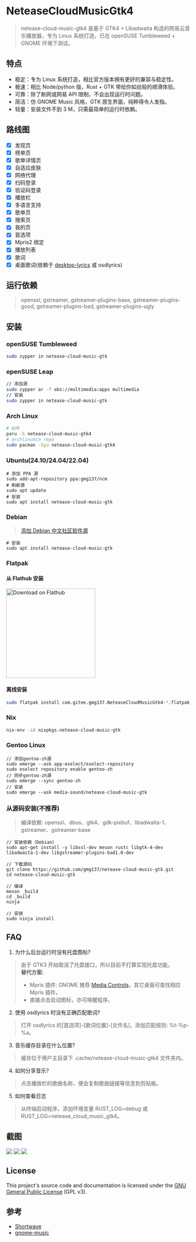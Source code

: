 # NeteaseCloudMusicGtk4
> netease-cloud-music-gtk4 是基于 GTK4 + Libadwaita 构造的网易云音乐播放器，专为 Linux 系统打造，已在 openSUSE Tumbleweed + GNOME 环境下测试。

## 特点
- 稳定：专为 Linux 系统打造，相比官方版本拥有更好的兼容与稳定性。
- 极速：相比 Node/python 版，Rust + GTK 带给你如丝般的顺滑体验。
- 可靠：除了断网或网易 API 限制，不会出现运行时问题。
- 简洁：仿 GNOME Music 风格，GTK 原生界面，纯粹得令人发指。
- 轻量：安装文件不到 3 M，只需最简单的运行时依赖。

## 路线图
- [x] 发现页
- [x] 榜单页
- [x] 歌单详情页
- [x] 自适应皮肤
- [x] 网络代理
- [x] 扫码登录
- [x] 验证码登录
- [x] 播放栏
- [x] 多语言支持
- [x] 歌单页
- [x] 搜索页
- [x] 我的页
- [x] 首选项
- [x] Mpris2 绑定
- [x] 播放列表
- [x] 歌词
- [X] 桌面歌词(依赖于 [desktop-lyrics](https://github.com/tuberry/desktop-lyric) 或 osdlyrics)

## 运行依赖
> openssl, gstreamer, gstreamer-plugins-base, gstreamer-plugins-good, gstreamer-plugins-bad, gstreamer-plugins-ugly

## 安装
### openSUSE Tumbleweed
```bash
sudo zypper in netease-cloud-music-gtk
```
### openSUSE Leap
```bash
// 添加源
sudo zypper ar -f obs://multimedia:apps multimedia
// 安装
sudo zypper in netease-cloud-music-gtk
```

### Arch Linux
```bash
# AUR
paru -S netease-cloud-music-gtk4
# archlinuxcn repo
sudo pacman -Syu netease-cloud-music-gtk4
```

### Ubuntu(24.10/24.04/22.04)
```
# 添加 PPA 源
sudo add-apt-repository ppa:gmg137/ncm
# 刷新源
sudo apt update
# 安装
sudo apt install netease-cloud-music-gtk
```

### Debian
> [添加 Debian 中文社区软件源](https://github.com/debiancn/repo/blob/master/README.rst)
```
# 安装
sudo apt install netease-cloud-music-gtk
```

### Flatpak
#### 从 Flathub 安装
<a href='https://flathub.org/apps/com.github.gmg137.netease-cloud-music-gtk'>
    <img width='240' alt='Download on Flathub' src='https://flathub.org/api/badge?locale=zh-Hans'/>
</a>

#### 离线安装
```bash
sudo flatpak install com.gitee.gmg137.NeteaseCloudMusicGtk4-*.flatpak
```

### Nix
```bash
nix-env -iA nixpkgs.netease-cloud-music-gtk
```

### Gentoo Linux
```
// 添加gentoo-zh源
sudo emerge --ask app-eselect/eselect-repository
sudo eselect repository enable gentoo-zh
// 同步gentoo-zh源
sudo emerge --sync gentoo-zh
// 安装
sudo emerge --ask media-sound/netease-cloud-music-gtk
```

### 从源码安装(不推荐)
> 编译依赖: openssl、dbus、gtk4、gdk-pixbuf、libadwaita-1、gstreamer、gstreamer-base
```
// 安装依赖（Debian）
sudo apt-get install -y libssl-dev meson rustc libgtk-4-dev libadwaita-1-dev libgstreamer-plugins-bad1.0-dev

// 下载源码
git clone https://github.com/gmg137/netease-cloud-music-gtk.git
cd netease-cloud-music-gtk

// 编译
meson _build
cd _build
ninja

// 安装
sudo ninja install
```

## FAQ
1. 为什么后台运行时没有托盘图标?
> 由于 GTK3 开始取消了托盘接口，所以目前不打算实现托盘功能。<br>
> **替代方案:**
> - Mpris 插件: GNOME 推荐 [Media Controls](https://extensions.gnome.org/extension/4470/media-controls/)，其它桌面可查找相应 Mpris 插件。
> - 直接点击启动图标，亦可唤醒程序。
2. 使用 osdlyrics 时没有正确匹配歌词?
> 打开 osdlyrics 的[首选项]-[歌词位置]-[文件名]，添加匹配规则: %t-%p-%a。
3. 音乐缓存目录在什么位置?
> 缓存位于用户主目录下 .cache/netease-cloud-music-gtk4 文件夹内。
4. 如何分享音乐?
> 点击播放栏的歌曲名称，便会复制歌曲链接等信息到剪贴板。
5. 如何查看日志
> 从终端启动程序，添加环境变量 RUST_LOG=debug 或 RUST_LOG=netease_cloud_music_gtk4。

## 截图
![](./screenshots/discover.png)
![](./screenshots/discover-dark.png)
![](./screenshots/toplist.png)


## License
This project's source code and documentation is licensed under the  [GNU General Public License](COPYING) (GPL v3).

## 参考
- [Shortwave](https://gitlab.gnome.org/World/Shortwave)
- [gnome-music](https://gitlab.gnome.org/GNOME/gnome-music)
